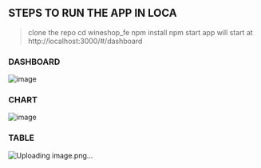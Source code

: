 ## STEPS TO RUN THE APP IN LOCA
> clone the repo
> cd wineshop_fe
> npm install
> npm start
   app will start at http://localhost:3000/#/dashboard



### DASHBOARD
![image](https://user-images.githubusercontent.com/42492660/191321265-ad70ce51-907d-4f77-86a7-7ae56e402f07.png)


### CHART
![image](https://user-images.githubusercontent.com/42492660/191321440-29e1f9f6-d0ff-4e39-b014-66c865503cfd.png)


### TABLE
![Uploading image.png…]()


